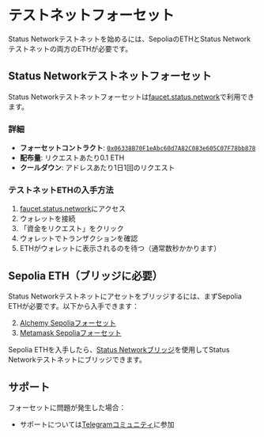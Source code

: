 # テストネットフォーセット

Status Networkテストネットを始めるには、SepoliaのETHとStatus Networkテストネットの両方のETHが必要です。

## Status Networkテストネットフォーセット

Status Networkテストネットフォーセットは[faucet.status.network](https://faucet.status.network)で利用できます。

### 詳細
- **フォーセットコントラクト**: [`0x06338B70F1eAbc60d7A82C083e605C07F78bb878`](https://sepoliascan.status.network/address/0x06338B70F1eAbc60d7A82C083e605C07F78bb878)
- **配布量**: リクエストあたり0.1 ETH
- **クールダウン**: アドレスあたり1日1回のリクエスト

### テストネットETHの入手方法

1. [faucet.status.network](https://faucet.status.network)にアクセス
2. ウォレットを接続
3. 「資金をリクエスト」をクリック
4. ウォレットでトランザクションを確認
5. ETHがウォレットに表示されるのを待つ（通常数秒かかります）

## Sepolia ETH（ブリッジに必要）

Status Networkテストネットにアセットをブリッジするには、まずSepolia ETHが必要です。以下から入手できます：

2. [Alchemy Sepoliaフォーセット](https://www.alchemy.com/faucets/ethereum-sepolia)
3. [Metamask Sepoliaフォーセット](https://docs.metamask.io/developer-tools/faucet/)

Sepolia ETHを入手したら、[Status Networkブリッジ](https://bridge.status.network)を使用してStatus Networkテストネットにブリッジできます。

## サポート

フォーセットに問題が発生した場合：
- サポートについては[Telegramコミュニティ](https://t.me/statusl2)に参加
